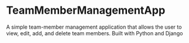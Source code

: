 # TeamMemberManagementApp
A simple team-member management application that allows the user to view, edit, add, and delete team members. Built with Python and Django
